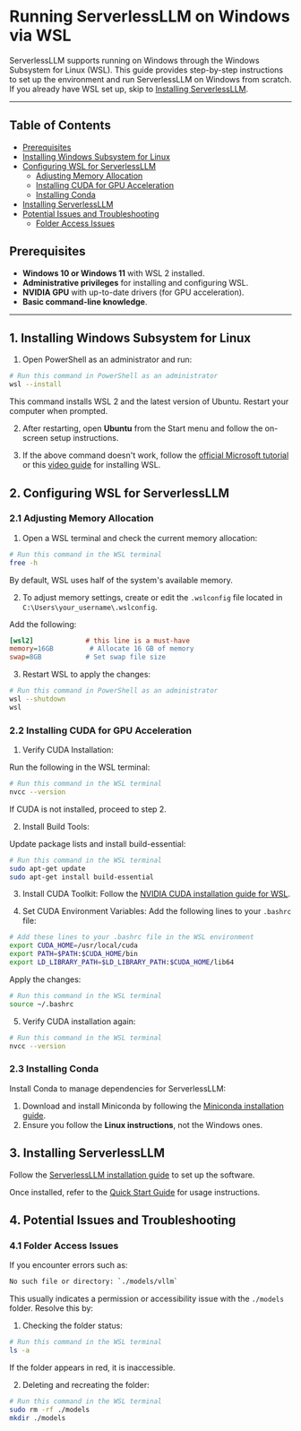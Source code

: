 # Running ServerlessLLM on Windows via WSL

ServerlessLLM supports running on Windows through the Windows Subsystem for Linux (WSL). This guide provides step-by-step instructions to set up the environment and run ServerlessLLM on Windows from scratch. If you already have WSL set up, skip to [Installing ServerlessLLM](#3-installing-serverlessllm).

---

## Table of Contents

- [Prerequisites](#prerequisites)
- [Installing Windows Subsystem for Linux](#1-installing-windows-subsystem-for-linux)
- [Configuring WSL for ServerlessLLM](#2-configuring-wsl-for-serverlessllm)
   - [Adjusting Memory Allocation](#21-adjusting-memory-allocation)
   - [Installing CUDA for GPU Acceleration](#22-installing-cuda-for-gpu-acceleration)
   - [Installing Conda](#23-installing-conda)
- [Installing ServerlessLLM](#3-installing-serverlessllm)
- [Potential Issues and Troubleshooting](#4-potential-issues-and-troubleshooting)
   - [Folder Access Issues](#41-folder-access-issues)

## Prerequisites

- **Windows 10 or Windows 11** with WSL 2 installed.
- **Administrative privileges** for installing and configuring WSL.
- **NVIDIA GPU** with up-to-date drivers (for GPU acceleration).
- **Basic command-line knowledge**.

---

## 1. Installing Windows Subsystem for Linux

1. Open PowerShell as an administrator and run:

```bash
# Run this command in PowerShell as an administrator
wsl --install
```

This command installs WSL 2 and the latest version of Ubuntu. Restart your computer when prompted.

2. After restarting, open **Ubuntu** from the Start menu and follow the on-screen setup instructions.

3. If the above command doesn't work, follow the [official Microsoft tutorial](https://learn.microsoft.com/en-us/windows/wsl/install)
or this [video guide](https://www.youtube.com/watch?v=sUsTQTJFmjs) for installing WSL.


## 2. Configuring WSL for ServerlessLLM

### 2.1 Adjusting Memory Allocation

1. Open a WSL terminal and check the current memory allocation:

```bash
# Run this command in the WSL terminal
free -h
```

By default, WSL uses half of the system's available memory.

2. To adjust memory settings, create or edit the `.wslconfig` file located in `C:\Users\your_username\.wslconfig`.

Add the following:

```ini
[wsl2]             # this line is a must-have
memory=16GB         # Allocate 16 GB of memory
swap=8GB           # Set swap file size
```

3. Restart WSL to apply the changes:
```bash
# Run this command in PowerShell as an administrator
wsl --shutdown
wsl
```

### 2.2 Installing CUDA for GPU Acceleration

1. Verify CUDA Installation:

Run the following in the WSL terminal:
```bash
# Run this command in the WSL terminal
nvcc --version
```

If CUDA is not installed, proceed to step 2.

2. Install Build Tools:

Update package lists and install build-essential:
```bash
# Run this command in the WSL terminal
sudo apt-get update
sudo apt-get install build-essential
```

3. Install CUDA Toolkit:
Follow the [NVIDIA CUDA installation guide for WSL](https://developer.nvidia.com/cuda-downloads?target_os=Linux&target_arch=x86_64&Distribution=WSL-Ubuntu&target_version=2.0&target_type=runfile_local).

4. Set CUDA Environment Variables:
Add the following lines to your `.bashrc` file:
```bash
# Add these lines to your .bashrc file in the WSL environment
export CUDA_HOME=/usr/local/cuda
export PATH=$PATH:$CUDA_HOME/bin
export LD_LIBRARY_PATH=$LD_LIBRARY_PATH:$CUDA_HOME/lib64
```

Apply the changes:
```bash
# Run this command in the WSL terminal
source ~/.bashrc
```

5. Verify CUDA installation again:
```bash
# Run this command in the WSL terminal
nvcc --version
```

### 2.3 Installing Conda

Install Conda to manage dependencies for ServerlessLLM:
1. Download and install Miniconda by following the [Miniconda installation guide](https://docs.anaconda.com/miniconda/install/).
2. Ensure you follow the **Linux instructions**, not the Windows ones.

## 3. Installing ServerlessLLM

Follow the [ServerlessLLM installation guide](https://serverlessllm.github.io/docs/stable/deployment/single_machine/) to set up the software.

Once installed, refer to the [Quick Start Guide](https://serverlessllm.github.io/docs/stable/getting_started/) for usage instructions.

## 4. Potential Issues and Troubleshooting

### 4.1 Folder Access Issues

If you encounter errors such as:
```bash
No such file or directory: `./models/vllm`
```

This usually indicates a permission or accessibility issue with the `./models` folder. Resolve this by:

1. Checking the folder status:
```bash
# Run this command in the WSL terminal
ls -a
```
If the folder appears in red, it is inaccessible.

2. Deleting and recreating the folder:
```bash
# Run this command in the WSL terminal
sudo rm -rf ./models
mkdir ./models
```
